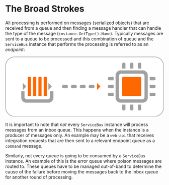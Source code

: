# The Broad Strokes

All processing is performed on messages (serialized objects) that are received from a queue and then finding a message handler that can handle the type of the message (`instance.GetType().Name`).  Typically messages are sent to a queue to be processed and this combination of queue and the `ServiceBus` instance that performs the processing is referred to as an *endpoint*:

![Endpoint Image](/images/endpoint.png)

It is important to note that *not* every `ServiceBus` instance will process messages from an inbox queue.  This happens when the instance is a producer of messages only.  An example may be a `web-api` that receives integration requests that are then sent to a relevant endpoint queue as a `command` message.

Similarly, not every queue is going to be consumed by a `ServiceBus` instance.  An example of this is the error queue where poison messages are routed to.  These queues have to be managed out-of-band to determine the cause of the failure before moving the messages back to the inbox queue for another round of processing.